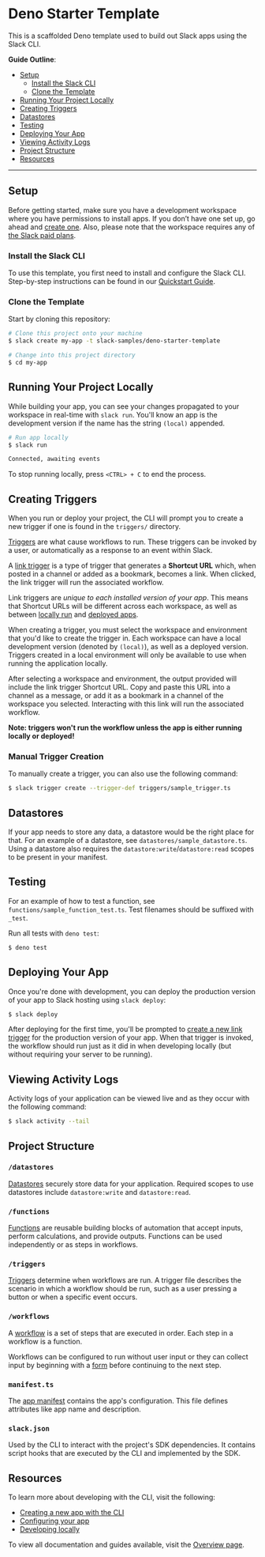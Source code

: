 # Deno Starter Template

This is a scaffolded Deno template used to build out Slack apps using the Slack
CLI.

**Guide Outline**:

- [Setup](#setup)
  - [Install the Slack CLI](#install-the-slack-cli)
  - [Clone the Template](#clone-the-template)
- [Running Your Project Locally](#running-your-project-locally)
- [Creating Triggers](#creating-triggers)
- [Datastores](#datastores)
- [Testing](#testing)
- [Deploying Your App](#deploying-your-app)
- [Viewing Activity Logs](#viewing-activity-logs)
- [Project Structure](#project-structure)
- [Resources](#resources)

---

## Setup

Before getting started, make sure you have a development workspace where you
have permissions to install apps. If you don’t have one set up, go ahead and
[create one](https://slack.com/create). Also, please note that the workspace
requires any of [the Slack paid plans](https://slack.com/pricing).

### Install the Slack CLI

To use this template, you first need to install and configure the Slack CLI.
Step-by-step instructions can be found in our
[Quickstart Guide](https://api.slack.com/future/quickstart).

### Clone the Template

Start by cloning this repository:

```zsh
# Clone this project onto your machine
$ slack create my-app -t slack-samples/deno-starter-template

# Change into this project directory
$ cd my-app
```

## Running Your Project Locally

While building your app, you can see your changes propagated to your workspace
in real-time with `slack run`. You'll know an app is the development version if
the name has the string `(local)` appended.

```zsh
# Run app locally
$ slack run

Connected, awaiting events
```

To stop running locally, press `<CTRL> + C` to end the process.

## Creating Triggers

When you run or deploy your project, the CLI will prompt you to create a new
trigger if one is found in the `triggers/` directory.

[Triggers](https://api.slack.com/future/triggers) are what cause workflows to
run. These triggers can be invoked by a user, or automatically as a response to
an event within Slack.

A [link trigger](https://api.slack.com/future/triggers/link) is a type of
trigger that generates a **Shortcut URL** which, when posted in a channel or
added as a bookmark, becomes a link. When clicked, the link trigger will run the
associated workflow.

Link triggers are _unique to each installed version of your app_. This means
that Shortcut URLs will be different across each workspace, as well as between
[locally run](#running-your-project-locally) and
[deployed apps](#deploying-your-app).

When creating a trigger, you must select the workspace and environment that
you'd like to create the trigger in. Each workspace can have a local development
version (denoted by `(local)`), as well as a deployed version. Triggers created
in a local environment will only be available to use when running the
application locally.

After selecting a workspace and environment, the output provided will include
the link trigger Shortcut URL. Copy and paste this URL into a channel as a
message, or add it as a bookmark in a channel of the workspace you selected.
Interacting with this link will run the associated workflow.

**Note: triggers won't run the workflow unless the app is either running locally
or deployed!**

### Manual Trigger Creation

To manually create a trigger, you can also use the following command:

```zsh
$ slack trigger create --trigger-def triggers/sample_trigger.ts
```

## Datastores

If your app needs to store any data, a datastore would be the right place for
that. For an example of a datastore, see `datastores/sample_datastore.ts`. Using
a datastore also requires the `datastore:write`/`datastore:read` scopes to be
present in your manifest.

## Testing

For an example of how to test a function, see
`functions/sample_function_test.ts`. Test filenames should be suffixed with
`_test`.

Run all tests with `deno test`:

```zsh
$ deno test
```

## Deploying Your App

Once you're done with development, you can deploy the production version of your
app to Slack hosting using `slack deploy`:

```zsh
$ slack deploy
```

After deploying for the first time, you'll be prompted to
[create a new link trigger](#creating-triggers) for the production version of
your app. When that trigger is invoked, the workflow should run just as it did
in when developing locally (but without requiring your server to be running).

## Viewing Activity Logs

Activity logs of your application can be viewed live and as they occur with the
following command:

```zsh
$ slack activity --tail
```

## Project Structure

### `/datastores`

[Datastores](https://api.slack.com/future/datastores) securely store data for
your application. Required scopes to use datastores include `datastore:write`
and `datastore:read`.

### `/functions`

[Functions](https://api.slack.com/future/functions) are reusable building blocks
of automation that accept inputs, perform calculations, and provide outputs.
Functions can be used independently or as steps in workflows.

### `/triggers`

[Triggers](https://api.slack.com/future/triggers) determine when workflows are
run. A trigger file describes the scenario in which a workflow should be run,
such as a user pressing a button or when a specific event occurs.

### `/workflows`

A [workflow](https://api.slack.com/future/workflows) is a set of steps that are
executed in order. Each step in a workflow is a function.

Workflows can be configured to run without user input or they can collect input
by beginning with a [form](https://api.slack.com/future/forms) before continuing
to the next step.

### `manifest.ts`

The [app manifest](https://api.slack.com/future/manifest) contains the app's
configuration. This file defines attributes like app name and description.

### `slack.json`

Used by the CLI to interact with the project's SDK dependencies. It contains
script hooks that are executed by the CLI and implemented by the SDK.

## Resources

To learn more about developing with the CLI, visit the following:

- [Creating a new app with the CLI](https://api.slack.com/future/create)
- [Configuring your app](https://api.slack.com/future/manifest)
- [Developing locally](https://api.slack.com/future/run)

To view all documentation and guides available, visit the
[Overview page](https://api.slack.com/future/overview).
